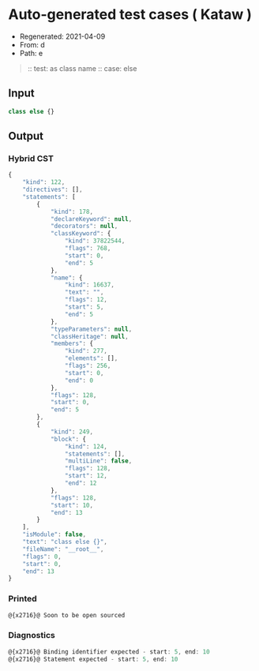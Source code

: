 # Auto-generated test cases ( Kataw )
- Regenerated: 2021-04-09
- From: d
- Path: e
> :: test: as class name
> :: case: else
## Input

`````js
class else {}
`````

## Output

### Hybrid CST

```javascript
{
    "kind": 122,
    "directives": [],
    "statements": [
        {
            "kind": 178,
            "declareKeyword": null,
            "decorators": null,
            "classKeyword": {
                "kind": 37822544,
                "flags": 768,
                "start": 0,
                "end": 5
            },
            "name": {
                "kind": 16637,
                "text": "",
                "flags": 12,
                "start": 5,
                "end": 5
            },
            "typeParameters": null,
            "classHeritage": null,
            "members": {
                "kind": 277,
                "elements": [],
                "flags": 256,
                "start": 0,
                "end": 0
            },
            "flags": 128,
            "start": 0,
            "end": 5
        },
        {
            "kind": 249,
            "block": {
                "kind": 124,
                "statements": [],
                "multiLine": false,
                "flags": 128,
                "start": 12,
                "end": 12
            },
            "flags": 128,
            "start": 10,
            "end": 13
        }
    ],
    "isModule": false,
    "text": "class else {}",
    "fileName": "__root__",
    "flags": 0,
    "start": 0,
    "end": 13
}
```

### Printed

```javascript
@{x2716}@ Soon to be open sourced
```

### Diagnostics

```javascript
@{x2716}@ Binding identifier expected - start: 5, end: 10
@{x2716}@ Statement expected - start: 5, end: 10

```

